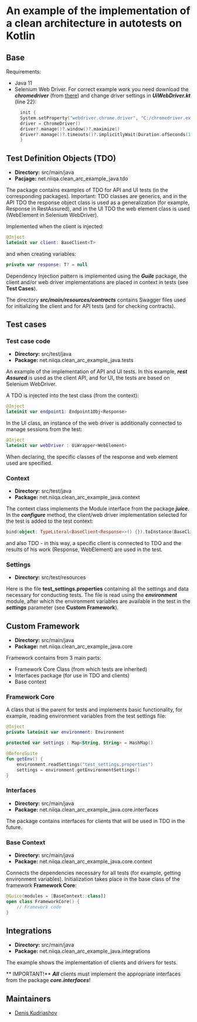 # An example of the implementation of a clean architecture in autotests on Kotlin



## Base
Requirements:
- Java 11
- Selenium Web Driver. For correct example work you need download the **_chromedriver_** 
  (from [there](https://chromedriver.chromium.org/downloads)) and change driver settings in
  **_UiWebDriver.kt_** (line 22):
  ```kotlin
    init {
    System.setProperty("webdriver.chrome.driver", "C:/chromedriver.exe")
    driver = ChromeDriver()
    driver?.manage()?.window()?.maximize()
    driver?.manage()?.timeouts()?.implicitlyWait(Duration.ofSeconds(10))
    }
  ```

## Test Definition Objects (TDO)

* **Directory:** src/main/java
* **Pacjage:** net.niiqa.clean_arc_example_java.tdo

The package contains examples of TDO for API and UI tests (in the corresponding packages).
Important: TDO classes are generics, and in the API TDO the response object class is used 
as a generalization (for example, Response in RestAssured), and in the UI TDO the web 
element class is used (WebElement in Selenium WebDriver).

Implemented when the client is injected:
```kotlin
@Inject
lateinit var client: BaseClient<T>
```
and when creating variables:
```kotlin
private var response: T? = null
```

Dependency Injection pattern is implemented using the **_Guile_** package, the client 
and/or web driver implementations are placed in context in tests (see **Test Cases**).

The directory **_src/main/resources/contracts_** contains Swagger files used for 
initializing the client and for API tests (and for checking contracts).



## Test cases

### Test case code

* **Directory:** src/test/java
* **Package:** net.niiqa.clean_arc_example_java.tests

An example of the implementation of API and UI tests. In this example, **_rest Assured_** 
is used as the client API, and for UI, the tests are based on Selenium WebDriver.

A TDO is injected into the test class (from the context):
```kotlin
@Inject
lateinit var endpoint1: Endpoint1Obj<Response>
```
In the UI class, an instance of the web driver is additionally connected to manage 
sessions from the test:
```kotlin
@Inject
lateinit var webDriver : UiWrapper<WebElement>
```
When declaring, the specific classes of the response and web element used are specified.

### Context

* **Directory:** src/test/java
* **Package:** net.niiqa.clean_arc_example_java.context

The context class implements the Module interface from the package **_juice_**. In the 
**_configure_** method, the client/web driver implementation selected for the test is 
added to the test context:
```kotlin
bind(object: TypeLiteral<BaseClient<Response>>() {}).toInstance(BaseClientRa())
```
and also TDO - in this way, a specific client is connected to TDO and the results of his
work (Response, WebElement) are used in the test.

### Settings

* **Directory:** src/test/resources

Here is the file **test_settings.properties** containing all the settings and data necessary
for conducting tests. The file is read using the **_environment_** module, after which the 
environment variables are available in the test in the **_settings_** parameter 
(see **Custom Framework**).


## Custom Framework

* **Directory:** src/main/java
* **Package:** net.niiqa.clean_arc_example_java.core

Framework contains from 3 main parts:
* Framework Core Class (from which tests are inherited)
* Interfaces package (for use in TDO and clients)
* Base context

### Framework Core

A class that is the parent for tests and implements basic functionality, for example, 
reading environment variables from the test settings file:
```kotlin
@Inject
private lateinit var environment: Environment

protected var settings : Map<String, String> = HashMap()

@BeforeSuite
fun getEnv() {
    environment.readSettings("test_settings.properties")
    settings = environment.getEnvironmentSettings()
}
```

### Interfaces

* **Directory:** src/main/java
* **Package:** net.niiqa.clean_arc_example_java.core.interfaces

The package contains interfaces for clients that will be used in TDO in the future.

### Base Context

* **Directory:** src/main/java
* **Package:** net.niiqa.clean_arc_example_java.core.context

Connects the dependencies necessary for all tests (for example, getting environment 
variables). Initialization takes place in the base class of the framework **Framework Core**:
```kotlin
@Guice(modules = [BaseContext::class])
open class FrameworkCore() {
    // Framework code
}
```


## Integrations

* **Directory:** src/main/java
* **Package:** net.niiqa.clean_arc_example_java.integrations

The example shows the implementation of clients and drivers for tests.

** IMPORTANT!** **_All_** clients must implement the appropriate interfaces from the 
package **_core.interfaces_**!

## Maintainers
- [Denis Kudriashov](https://github.com/qx57)